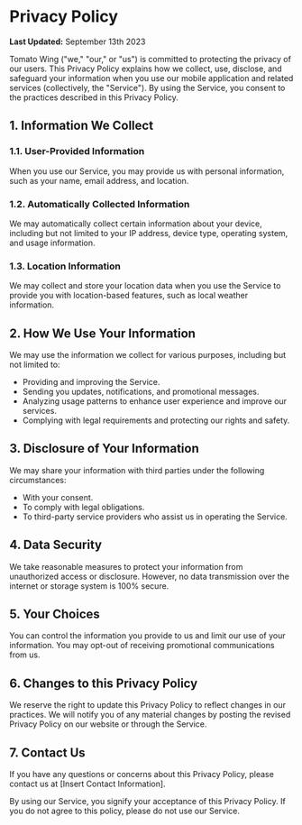 # Privacy Policy

**Last Updated:** September 13th 2023

Tomato Wing ("we," "our," or "us") is committed to protecting the privacy of our users. This Privacy Policy explains how we collect, use, disclose, and safeguard your information when you use our mobile application and related services (collectively, the "Service"). By using the Service, you consent to the practices described in this Privacy Policy.

## 1. Information We Collect

### 1.1. User-Provided Information
When you use our Service, you may provide us with personal information, such as your name, email address, and location.

### 1.2. Automatically Collected Information
We may automatically collect certain information about your device, including but not limited to your IP address, device type, operating system, and usage information.

### 1.3. Location Information
We may collect and store your location data when you use the Service to provide you with location-based features, such as local weather information.

## 2. How We Use Your Information

We may use the information we collect for various purposes, including but not limited to:

- Providing and improving the Service.
- Sending you updates, notifications, and promotional messages.
- Analyzing usage patterns to enhance user experience and improve our services.
- Complying with legal requirements and protecting our rights and safety.

## 3. Disclosure of Your Information

We may share your information with third parties under the following circumstances:

- With your consent.
- To comply with legal obligations.
- To third-party service providers who assist us in operating the Service.

## 4. Data Security

We take reasonable measures to protect your information from unauthorized access or disclosure. However, no data transmission over the internet or storage system is 100% secure.

## 5. Your Choices

You can control the information you provide to us and limit our use of your information. You may opt-out of receiving promotional communications from us.

## 6. Changes to this Privacy Policy

We reserve the right to update this Privacy Policy to reflect changes in our practices. We will notify you of any material changes by posting the revised Privacy Policy on our website or through the Service.

## 7. Contact Us

If you have any questions or concerns about this Privacy Policy, please contact us at [Insert Contact Information].

By using our Service, you signify your acceptance of this Privacy Policy. If you do not agree to this policy, please do not use our Service.
